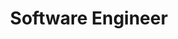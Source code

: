 ---
title: Software Engineer
description: Topics about being a software engineer 
image:

# Badge style
style:
    background: "#2a6da9"
    color: "#000000"
---